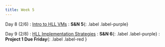 ```yaml
---
title: Week 5
---
```


Day 8 (2/6)
: [Intro to HLL VMs](#)
  : **S&N 5**{: .label .label-purple}

Day 9 (2/8)
: [HLL Implementation Strategies](#)
  : **S&N 6**{: .label .label-purple}
: **Project 1 Due Friday**{: .label .label-red }
